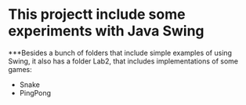 # This projectt include some experiments with Java Swing

***Besides a bunch of folders that include simple examples of using Swing, it also has a folder Lab2, that includes implementations of some games:

- Snake
- PingPong
